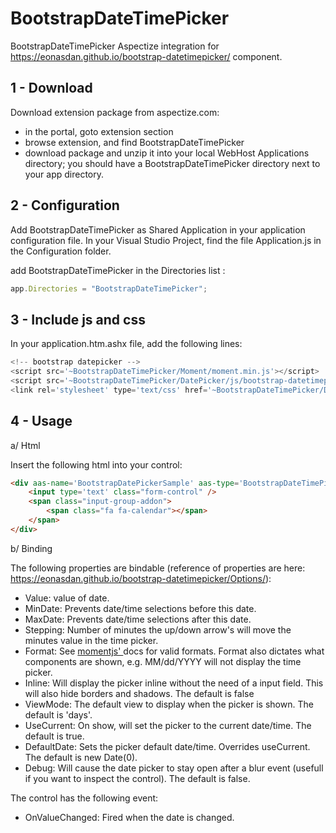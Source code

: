 # BootstrapDateTimePicker
BootstrapDateTimePicker Aspectize integration for https://eonasdan.github.io/bootstrap-datetimepicker/ component.

## 1 - Download

Download extension package from aspectize.com:
- in the portal, goto extension section
- browse extension, and find BootstrapDateTimePicker
- download package and unzip it into your local WebHost Applications directory; you should have a BootstrapDateTimePicker directory next to your app directory.

## 2 - Configuration

Add BootstrapDateTimePicker as Shared Application in your application configuration file.
In your Visual Studio Project, find the file Application.js in the Configuration folder.

add BootstrapDateTimePicker in the Directories list :
```javascript
app.Directories = "BootstrapDateTimePicker";
```

## 3 - Include js and css

In your application.htm.ashx file, add the following lines:
```javascript
<!-- bootstrap datepicker -->
<script src='~BootstrapDateTimePicker/Moment/moment.min.js'></script>
<script src='~BootstrapDateTimePicker/DatePicker/js/bootstrap-datetimepicker.min.js'></script>
<link rel='stylesheet' type='text/css' href='~BootstrapDateTimePicker/DatePicker/css/bootstrap-datetimepicker.min.css' />
```

## 4 - Usage

a/ Html

Insert the following html into your control:
```html
<div aas-name='BootstrapDatePickerSample' aas-type='BootstrapDateTimePicker.BootstrapDateTimePicker' class='input-group date'>
    <input type='text' class="form-control" />
    <span class="input-group-addon">
        <span class="fa fa-calendar"></span>
    </span>
</div>
```
    
b/ Binding

The following properties are bindable (reference of properties are here: https://eonasdan.github.io/bootstrap-datetimepicker/Options/):
- Value: value of date.
- MinDate: Prevents date/time selections before this date.
- MaxDate: Prevents date/time selections after this date.
- Stepping: Number of minutes the up/down arrow's will move the minutes value in the time picker.
- Format: See [momentjs' ](http://momentjs.com/docs/#/displaying/format/) docs for valid formats. Format also dictates what components are shown, e.g. MM/dd/YYYY will not display the time picker.
- Inline: Will display the picker inline without the need of a input field. This will also hide borders and shadows. The default is false
- ViewMode: The default view to display when the picker is shown. The default is 'days'.
- UseCurrent: On show, will set the picker to the current date/time. The default is true.
- DefaultDate: Sets the picker default date/time. Overrides useCurrent. The default is new Date(0).
- Debug: Will cause the date picker to stay open after a blur event (usefull if you want to inspect the control). The default is false.

The control has the following event:
- OnValueChanged: Fired when the date is changed.


